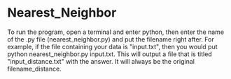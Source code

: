 # Nearest_Neighbor
To run the program, open a terminal and enter python, then enter the name of the .py file (nearest_neighbor.py) and put the filename right after.
For example, if the file containing your data is "input.txt", then you would put python nearest_neighbor.py input.txt. 
This will output a file that is titled "input_distance.txt" with the answer. It will always be the original filename_distance.
